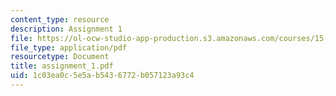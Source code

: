 ```yaml
---
content_type: resource
description: Assignment 1
file: https://ol-ocw-studio-app-production.s3.amazonaws.com/courses/15-822-strategic-marketing-measurement-fall-2002/1c03ea0c5e5ab5436772b057123a93c4_assignment_1.pdf
file_type: application/pdf
resourcetype: Document
title: assignment_1.pdf
uid: 1c03ea0c-5e5a-b543-6772-b057123a93c4
---
```

